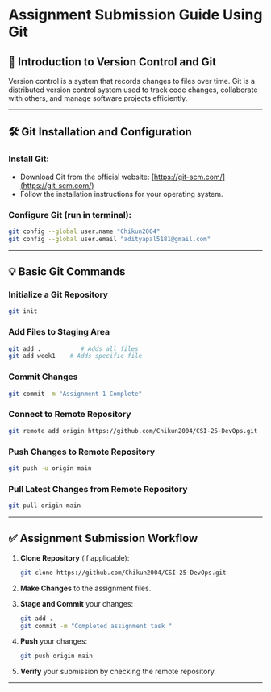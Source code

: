 # Assignment Submission Guide Using Git

## 📌 Introduction to Version Control and Git
Version control is a system that records changes to files over time. Git is a distributed version control system used to track code changes, collaborate with others, and manage software projects efficiently.

---

## 🛠️ Git Installation and Configuration

### Install Git:
- Download Git from the official website: [https://git-scm.com/](https://git-scm.com/)
- Follow the installation instructions for your operating system.

### Configure Git (run in terminal):
```bash
git config --global user.name "Chikun2004"
git config --global user.email "adityapal5181@gmail.com"
```

---

## 💡 Basic Git Commands

### Initialize a Git Repository
```bash
git init
```

### Add Files to Staging Area
```bash
git add .           # Adds all files
git add week1    # Adds specific file
```

### Commit Changes
```bash
git commit -m "Assignment-1 Complete"
```

### Connect to Remote Repository
```bash
git remote add origin https://github.com/Chikun2004/CSI-25-DevOps.git
```

### Push Changes to Remote Repository
```bash
git push -u origin main
```

### Pull Latest Changes from Remote Repository
```bash
git pull origin main
```

---

## ✅ Assignment Submission Workflow

1. **Clone Repository** (if applicable):
   ```bash
   git clone https://github.com/Chikun2004/CSI-25-DevOps.git
   ```

2. **Make Changes** to the assignment files.

3. **Stage and Commit** your changes:
   ```bash
   git add .
   git commit -m "Completed assignment task "
   ```

4. **Push** your changes:
   ```bash
   git push origin main
   ```

5. **Verify** your submission by checking the remote repository.

---
